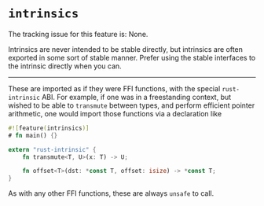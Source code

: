 # `intrinsics`

The tracking issue for this feature is: None.

Intrinsics are never intended to be stable directly, but intrinsics are often
exported in some sort of stable manner. Prefer using the stable interfaces to
the intrinsic directly when you can.

------------------------


These are imported as if they were FFI functions, with the special
`rust-intrinsic` ABI. For example, if one was in a freestanding
context, but wished to be able to `transmute` between types, and
perform efficient pointer arithmetic, one would import those functions
via a declaration like

```rust
#![feature(intrinsics)]
# fn main() {}

extern "rust-intrinsic" {
    fn transmute<T, U>(x: T) -> U;

    fn offset<T>(dst: *const T, offset: isize) -> *const T;
}
```

As with any other FFI functions, these are always `unsafe` to call.

